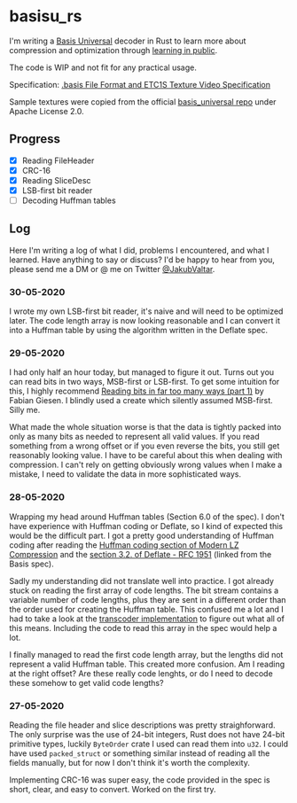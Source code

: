 # basisu_rs

I'm writing a [Basis Universal](https://github.com/BinomialLLC/basis_universal) decoder in Rust to learn more about compression and optimization through [learning in public](https://www.mentalnodes.com/the-only-way-to-learn-in-public-is-to-build-in-public).

The code is WIP and not fit for any practical usage.

Specification: [.basis File Format and ETC1S Texture Video Specification](https://github.com/BinomialLLC/basis_universal/wiki/.basis-File-Format-and-ETC1S-Texture-Video-Specification)

Sample textures were copied from the official [basis_universal repo](https://github.com/BinomialLLC/basis_universal/tree/d0ee14e1fb34ce92adf877a20e3a8226ced6dcdd/webgl/texture/assets) under Apache License 2.0.


## Progress

- [x] Reading FileHeader
- [x] CRC-16
- [x] Reading SliceDesc
- [x] LSB-first bit reader
- [ ] Decoding Huffman tables

## Log

Here I'm writing a log of what I did, problems I encountered, and what I learned. Have anything to say or discuss? I'd be happy to hear from you, please send me a DM or @ me on Twitter [@JakubValtar](https://twitter.com/jakubvaltar).

### 30-05-2020

I wrote my own LSB-first bit reader, it's naive and will need to be optimized later. The code length array is now looking reasonable and I can convert it into a Huffman table by using the algorithm written in the Deflate spec.

### 29-05-2020

I had only half an hour today, but managed to figure it out. Turns out you can read bits in two ways, MSB-first or LSB-first. To get some intuition for this, I highly recommend [Reading bits in far too many ways (part 1)](https://fgiesen.wordpress.com/2018/02/19/reading-bits-in-far-too-many-ways-part-1/) by Fabian Giesen. I blindly used a create which silently assumed MSB-first. Silly me.

What made the whole situation worse is that the data is tightly packed into only as many bits as needed to represent all valid values. If you read something from a wrong offset or if you even reverse the bits, you still get reasonably looking value. I have to be careful about this when dealing with compression. I can't rely on getting obviously wrong values when I make a mistake, I need to validate the data in more sophisticated ways.

### 28-05-2020

Wrapping my head around Huffman tables (Section 6.0 of the spec). I don't have experience with Huffman coding or Deflate, so I kind of expected this would be the difficult part. I got a pretty good understanding of Huffman coding after reading the [Huffman coding section of Modern LZ Compression](https://glinscott.github.io/lz/index.html#toc3) and the [section 3.2. of Deflate - RFC 1951](https://tools.ietf.org/html/rfc1951) (linked from the Basis spec).

Sadly my understanding did not translate well into practice. I got already stuck on reading the first array of code lengths. The bit stream contains a variable number of code lengths, plus they are sent in a different order than the order used for creating the Huffman table. This confused me a lot and I had to take a look at the [transcoder implementation](https://github.com/BinomialLLC/basis_universal/blob/6ef114ac1e0665b233c04fcb2e1249400ec65044/contrib/previewers/lib/basisu_transcoder.h#L919) to figure out what all of this means. Including the code to read this array in the spec would help a lot.

I finally managed to read the first code length array, but the lengths did not represent a valid Huffman table. This created more confusion. Am I reading at the right offset? Are these really code lenghts, or do I need to decode these somehow to get valid code lengths?

### 27-05-2020 

Reading the file header and slice descriptions was pretty straighforward. The only surprise was the use of 24-bit integers, Rust does not have 24-bit primitive types, luckily `ByteOrder` crate I used can read them into `u32`. I could have used `packed_struct` or something similar instead of reading all the fields manually, but for now I don't think it's worth the complexity.

Implementing CRC-16 was super easy, the code provided in the spec is short, clear, and easy to convert. Worked on the first try.
